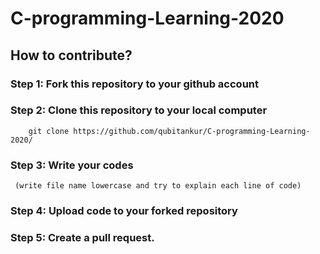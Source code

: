 # C-programming-Learning-2020

## How to contribute?
### Step 1: Fork this repository to your github account
### Step 2: Clone this repository to your local computer
        git clone https://github.com/qubitankur/C-programming-Learning-2020/
### Step 3: Write your codes
     (write file name lowercase and try to explain each line of code)
### Step 4: Upload code to your forked repository
### Step 5: Create a pull request.

      
